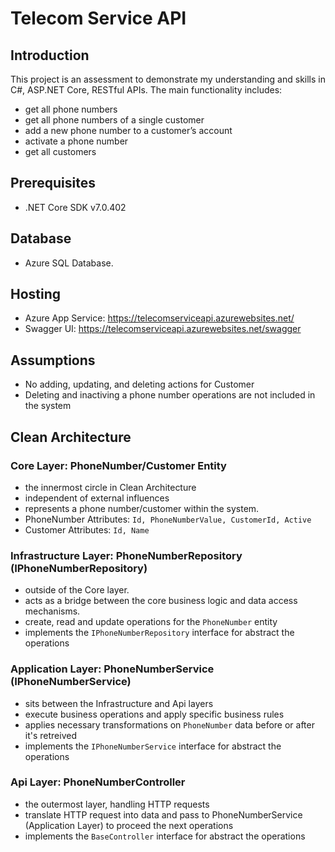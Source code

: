 # Telecom Service API

## Introduction
This project is an assessment to demonstrate my understanding and skills in C#, ASP.NET Core, RESTful APIs. 
The main functionality includes:
- get all phone numbers
- get all phone numbers of a single customer
- add a new phone number to a customer’s account
- activate a phone number
- get all customers

## Prerequisites
- .NET Core SDK v7.0.402

## Database
- Azure SQL Database.

## Hosting
- Azure App Service: https://telecomserviceapi.azurewebsites.net/
- Swagger UI: https://telecomserviceapi.azurewebsites.net/swagger

## Assumptions
- No adding, updating, and deleting actions for Customer
- Deleting and inactiving a phone number operations are not included in the system

## Clean Architecture
### Core Layer: PhoneNumber/Customer Entity
- the innermost circle in Clean Architecture
- independent of external influences
- represents a phone number/customer within the system.
- PhoneNumber Attributes: `Id, PhoneNumberValue, CustomerId, Active`
- Customer Attributes: `Id, Name`

### Infrastructure Layer: PhoneNumberRepository (IPhoneNumberRepository)
- outside of the Core layer.
- acts as a bridge between the core business logic and data access mechanisms.
- create, read and update operations for the `PhoneNumber` entity
- implements the `IPhoneNumberRepository` interface for abstract the operations

### Application Layer: PhoneNumberService (IPhoneNumberService)
- sits between the Infrastructure and Api layers
- execute business operations and apply specific business rules
- applies necessary transformations on `PhoneNumber` data before or after it's retreived
- implements the `IPhoneNumberService` interface for abstract the operations
    
### Api Layer: PhoneNumberController
- the outermost layer, handling HTTP requests
- translate HTTP request into data and pass to PhoneNumberService (Application Layer) to proceed the next operations
- implements the `BaseController` interface for abstract the operations
